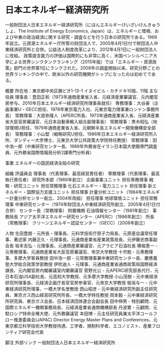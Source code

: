 # 日本エネルギー経済研究所

一般財団法人日本エネルギー経済研究所（にほんエネルギーけいざいけんきゅうしょ、The Institute of Energy Economics, Japan）は、エネルギーと環境、および中東の政治経済に関する研究・調査などを行う日本の研究所である。1966年設立。元資源エネルギー庁所管の財団法人で、2005年4月1日付で財団法人中東経済研究所と合併。公益法人制度改革により、2012年4月1日に一般財団法人に改組。
政策提言能力の評価は国際的にも非常に高く、米国ペンシルベニア大学による世界シンクタンクランキング（2015年版）では「エネルギー・資源政策」部門の世界第1位にランクされた。2008年の調査開始以来、研究分野ごとの世界ランキングの中で、欧米以外の研究機関がトップになったのは初めてである。

概要
所在地：東京都中央区勝どき1-13-1 イヌイビル・カチドキ10階、11階
主な役員
理事長：豊田正和（1973年通商産業省入省、元経済産業審議官、元内閣官房参与、2010年日本エネルギー経済研究所理事長就任）
専務理事：大谷豪（企画事業U・GECC担任、1978年東京電力入社、元東京電力理事兼ロンドン事務所長）
常務理事：大慈弥隆人（APERC所長、1973年通商産業省入省、元経済産業省大臣官房審議官、元日本自動車輸入組合副理事長）
常務理事：黒木昭弘（地球環境U担任、1979年通商産業省入省、元朝鮮半島エネルギー開発機構安全部長）
常務理事：小山堅（戦略研究U担任、1986年日本エネルギー経済研究所入所、ダンディー大学博士、元東京大学公共政策大学院特任教授）
常務理事：田中浩一郎（中東研究センター長、1989年外務省在イラン日本国大使館専門調査員、元外務省国際情報局分析2課専門分析員）

事業
エネルギーの国民経済全般の研究

組織
評議員会
理事長（代表理事、最高経営責任者）
専務理事（代表理事、最高執行責任者）
研究所本部（1966年創立）
企画事業ユニット
担任専務理事
戦略・研究ユニット
担任常務理事
化石エネルギー・電力ユニット
担任理事
新エネルギー・国際協力支援ユニット
担任理事
計量分析ユニット（1984年エネルギー計量分析センター創立、2004年改組）
担任理事
地球環境ユニット
担任常務理事
中東研究センター（1974年財団法人中東経済研究所創立、2005年4月1日付合併）
センター長（常務理事）
附置機関
石油情報センター（1981年創立）
事務局長
アジア太平洋エネルギー研究センター（APERC）（1996年創立）
所長（常務理事）
クリーンエネルギー認証センター（GECC）（2008年創立）

人物
生田豊朗 - 元所長・理事長、元科学技術庁原子力局長、元原産会議常任理事、著述家
内藤正久 - 元理事長、元通商産業省産業政策局長、元伊藤忠商事副会長
坂本吉弘 - 元理事長、元通商産業審議官、元アラビア石油社長
横堀恵一 - 元専務理事、元通商産業省大臣官房審議官、帝京大学教授
十市勉 - 元専務理事、多摩大学客員教授
田中浩一郎 - 元常務理事兼中東研究センター長、慶應義塾大学総合政策学部教授
伊吹迪人 - 元理事、元通商産業省通商政策局国際経済課長、元内閣官房内閣審議室内閣審議官
菅野光公 - 元APERC研究部長代行、元日本石油USA副社長、元高知大学教授、元多摩大学教授
小山茂樹 - 元中東経済研究所理事長、元経済企画庁長官官房参事官、元帝京大学教授
板垣与一 - 元中東経済研究所理事、一橋大学名誉教授
西山昭彦 - 元中東経済研究所副主任研究員、東京ガス西山経営研究所所長、一橋大学特任教授
岡本毅 - 元中東経済研究所研究員、東京ガス会長、日本経済団体連合会副会長
田中伸男 - 特別顧問、元国際エネルギー機関事務局長、元経済産業省通商機構部長
丹波實 - 元顧問、元駐ロシア特命全権大使、元外務審議官
本田博 - 元主任研究員兼太平洋コールフロー推進委員会(JAPAC) Director Energy Master Plans and Conferences、元東京都立科学技術大学教授待遇、工学者、規制科学者、エコノミスト、産業フロンティア研究会代表

脚注
外部リンク
一般財団法人日本エネルギー経済研究所